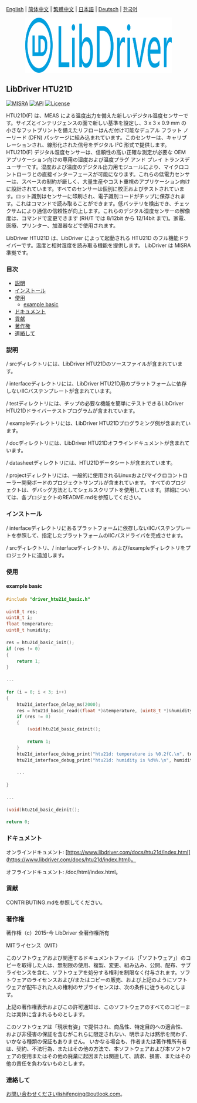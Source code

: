 [English](/README.md) | [ 简体中文](/README_zh-Hans.md) | [繁體中文](/README_zh-Hant.md) | [日本語](/README_ja.md) | [Deutsch](/README_de.md) | [한국어](/README_ko.md)

<div align=center>
<img src="/doc/image/logo.svg" width="400" height="150"/>
</div>

## LibDriver HTU21D

[![MISRA](https://img.shields.io/badge/misra-compliant-brightgreen.svg)](/misra/README.md) [![API](https://img.shields.io/badge/api-reference-blue.svg)](https://www.libdriver.com/docs/htu21d/index.html) [![License](https://img.shields.io/badge/license-MIT-brightgreen.svg)](/LICENSE)

HTU21D(F) は、MEAS による温度出力を備えた新しいデジタル湿度センサーです。サイズとインテリジェンスの面で新しい基準を設定し、3 x 3 x 0.9 mm の小さなフットプリントを備えたリフローはんだ付け可能なデュアル フラット ノーリード (DFN) パッケージに組み込まれています。このセンサーは、キャリブレーションされ、線形化された信号をデジタル I²C 形式で提供します。 HTU21D(F) デジタル湿度センサーは、信頼性の高い正確な測定が必要な OEM アプリケーション向けの専用の湿度および温度プラグ アンド プレイ トランスデューサーです。湿度および温度のデジタル出力用モジュールにより、マイクロコントローラとの直接インターフェースが可能になります。これらの低電力センサーは、スペースの制約が厳しく、大量生産やコスト重視のアプリケーション向けに設計されています。すべてのセンサーは個別に校正およびテストされています。ロット識別はセンサーに印刷され、電子識別コードがチップに保存されます。これはコマンドで読み取ることができます。低バッテリを検出でき、チェックサムにより通信の信頼性が向上します。これらのデジタル湿度センサーの解像度は、コマンドで変更できます (RH/T では 8/12bit から 12/14bit まで)。家電、医療、プリンター、加湿器などで使用されます。

LibDriver HTU21D は、LibDriver によって起動される HTU21D のフル機能ドライバーです。温度と相対湿度を読み取る機能を提供します。 LibDriver は MISRA 準拠です。

### 目次

  - [説明](#説明)
  - [インストール](#インストール)
  - [使用](#使用)
    - [example basic](#example-basic)
  - [ドキュメント](#ドキュメント)
  - [貢献](#貢献)
  - [著作権](#著作権)
  - [連絡して](#連絡して)

### 説明

/ srcディレクトリには、LibDriver HTU21Dのソースファイルが含まれています。

/ interfaceディレクトリには、LibDriver HTU21D用のプラットフォームに依存しないIICバステンプレートが含まれています。

/ testディレクトリには、チップの必要な機能を簡単にテストできるLibDriver HTU21Dドライバーテストプログラムが含まれています。

/ exampleディレクトリには、LibDriver HTU21Dプログラミング例が含まれています。

/ docディレクトリには、LibDriver HTU21Dオフラインドキュメントが含まれています。

/ datasheetディレクトリには、HTU21Dデータシートが含まれています。

/ projectディレクトリには、一般的に使用されるLinuxおよびマイクロコントローラー開発ボードのプロジェクトサンプルが含まれています。 すべてのプロジェクトは、デバッグ方法としてシェルスクリプトを使用しています。詳細については、各プロジェクトのREADME.mdを参照してください。

### インストール

/ interfaceディレクトリにあるプラットフォームに依存しないIICバステンプレートを参照して、指定したプラットフォームのIICバスドライバを完成させます。

/ srcディレクトリ、/ interfaceディレクトリ、および/exampleディレクトリをプロジェクトに追加します。

### 使用

#### example basic

```C
#include "driver_htu21d_basic.h"

uint8_t res;
uint8_t i;
float temperature;
uint8_t humidity;

res = htu21d_basic_init();
if (res != 0)
{
    return 1;
}

...

for (i = 0; i < 3; i++)
{
    htu21d_interface_delay_ms(2000);
    res = htu21d_basic_read((float *)&temperature, (uint8_t *)&humidity);
    if (res != 0)
    {
        (void)htu21d_basic_deinit();

        return 1;
    }
    htu21d_interface_debug_print("htu21d: temperature is %0.2fC.\n", temperature);
    htu21d_interface_debug_print("htu21d: humidity is %d%%.\n", humidity); 
    
    ...
        
}

...

(void)htu21d_basic_deinit();

return 0;
```

### ドキュメント

オンラインドキュメント: [https://www.libdriver.com/docs/htu21d/index.html](https://www.libdriver.com/docs/htu21d/index.html)。

オフラインドキュメント: /doc/html/index.html。

### 貢献

CONTRIBUTING.mdを参照してください。

### 著作権

著作権（c）2015-今 LibDriver 全著作権所有

MITライセンス（MIT）

このソフトウェアおよび関連するドキュメントファイル（「ソフトウェア」）のコピーを取得した人は、無制限の使用、複製、変更、組み込み、公開、配布、サブライセンスを含む、ソフトウェアを処分する権利を制限なく付与されます。ソフトウェアのライセンスおよび/またはコピーの販売、および上記のようにソフトウェアが配布された人の権利のサブライセンスは、次の条件に従うものとします。

上記の著作権表示およびこの許可通知は、このソフトウェアのすべてのコピーまたは実体に含まれるものとします。

このソフトウェアは「現状有姿」で提供され、商品性、特定目的への適合性、および非侵害の保証を含むがこれらに限定されない、明示または黙示を問わず、いかなる種類の保証もありません。 いかなる場合も、作者または著作権所有者は、契約、不法行為、またはその他の方法で、本ソフトウェアおよび本ソフトウェアの使用またはその他の廃棄に起因または関連して、請求、損害、またはその他の責任を負わないものとします。

### 連絡して

お問い合わせくださいlishifenging@outlook.com。